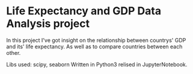 # Life Expectancy and GDP Data Analysis project
In this project I've got insight on the relationship between countrys' GDP and its'
life expectancy. As well as to compare countries between each other.

Libs used: scipy, seaborn
Written in Python3 relised in JupyterNotebook.
 
